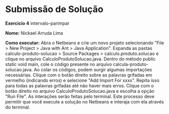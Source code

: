 # Submissão de Solução

**Exercicio 4** intervalo-parimpar

**Nome:** Nickael Arruda Lima

**Como executar:** 
Abra o Netbeans e crie um novo projeto selecionando "File > New Project > Java with Ant > Java Application".
Expanda as pastas calculo-produto-solucao > Source Packages > calculo.produto.solucao e clique no arquivo CalculoProdutoSolucao.java.
Dentro do método public static void main, cole o código presente no arquivo calcula-produto-solucao.java.
Ao colar os códigos, podem surgir algumas importações necessárias. Clique com o botão direito sobre as palavras grifadas em vermelho (indicando erros) e selecione "Add Import For xxxx". Repita isso para todas as palavras grifadas até não haver mais erros.
Clique com o botão direito no arquivo CalculoProdutoSolucao.java e escolha a opção "Run File".
As interações serão feitas pelo terminal.
Este processo deve permitir que você execute a solução no Netbeans e interaja com ela através do terminal.
